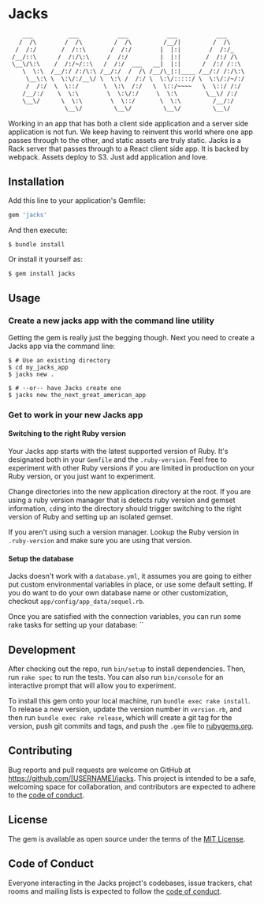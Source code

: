 # Jacks

```txt
    ___          ___           ___           ___           ___
   /  /\        /  /\         /  /\         /__/|         /  /\
  /  /:/       /  /::\       /  /:/        |  |:|        /  /:/_
 /__/::\      /  /:/\:\     /  /:/         |  |:|       /  /:/ /\  
 \__\/\:\    /  /:/~/::\   /  /:/  ___   __|  |:|      /  /:/ /::\
    \  \:\  /__/:/ /:/\:\ /__/:/  /  /\ /__/\_|:|____ /__/:/ /:/\:\
     \__\:\ \  \:\/:/__\/ \  \:\ /  /:/ \  \:\/:::::/ \  \:\/:/~/:/
     /  /:/  \  \::/       \  \:\  /:/   \  \::/~~~~   \  \::/ /:/
    /__/:/    \  \:\        \  \:\/:/     \  \:\        \__\/ /:/  
    \__\/      \  \:\        \  \::/       \  \:\         /__/:/
                \__\/         \__\/         \__\/         \__\/
```

Working in an app that has both a client side application and a server side
application is not fun. We keep having to reinvent this world where one app
passes through to the other, and static assets are truly static. Jacks is a Rack
server that passes through to a React client side app. It is backed by webpack.
Assets deploy to S3. Just add application and love.

## Installation

Add this line to your application's Gemfile:

```ruby
gem 'jacks'
```

And then execute:

    $ bundle install

Or install it yourself as:

    $ gem install jacks


## Usage

### Create a new jacks app with the command line utility

Getting the gem is really just the begging though. Next you need to create a
Jacks app via the command line:

    $ # Use an existing directory
    $ cd my_jacks_app
    $ jacks new .

    $ # --or-- have Jacks create one
    $ jacks new the_next_great_american_app

### Get to work in your new Jacks app

#### Switching to the right Ruby version

Your Jacks app starts with the latest supported version of Ruby. It's designated both in your `Gemfile` and the `.ruby-version`. Feel free to experiment with other Ruby versions if you are limited in production on your Ruby version, or you just want to experiment.

Change directories into the new application directory at the root. If you are using a ruby version manager that is detects ruby version and gemset information, `cd`ing into the directory should trigger switching to the right version of Ruby and setting up an isolated gemset.

If you aren't using such a version manager. Lookup the Ruby version in `.ruby-version` and make sure you are using that version.

#### Setup the database

Jacks doesn't work with a `database.yml`, it assumes you are going to either put custom environmental variables in place, or use some default setting. If you do want to do your own database name or other customization, checkout `app/config/app_data/sequel.rb`.

Once you are satisfied with the connection variables, you can run some rake tasks for setting up your database: ``

## Development

After checking out the repo, run `bin/setup` to install dependencies. Then, run `rake spec` to run the tests. You can also run `bin/console` for an interactive prompt that will allow you to experiment.

To install this gem onto your local machine, run `bundle exec rake install`. To release a new version, update the version number in `version.rb`, and then run `bundle exec rake release`, which will create a git tag for the version, push git commits and tags, and push the `.gem` file to [rubygems.org](https://rubygems.org).

## Contributing

Bug reports and pull requests are welcome on GitHub at https://github.com/[USERNAME]/jacks. This project is intended to be a safe, welcoming space for collaboration, and contributors are expected to adhere to the [code of conduct](https://github.com/[USERNAME]/jacks/blob/master/CODE_OF_CONDUCT.md).

## License

The gem is available as open source under the terms of the [MIT License](https://opensource.org/licenses/MIT).

## Code of Conduct

Everyone interacting in the Jacks project's codebases, issue trackers, chat rooms and mailing lists is expected to follow the [code of conduct](https://github.com/[USERNAME]/jacks/blob/master/CODE_OF_CONDUCT.md).
